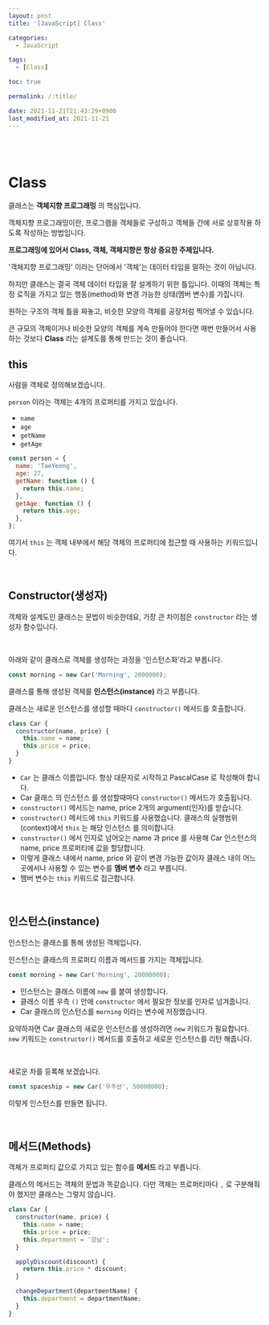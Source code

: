 ```yaml
---
layout: post
title: '[JavaScript] Class'

categories:
  - JavaScript

tags:
  - [Class]

toc: true

permalink: /:title/

date: 2021-11-21T21:43:29+0900
last_modified_at: 2021-11-21
---
```


<br>
<br>

# Class

클래스는 **객체지향 프로그래밍** 의 핵심입니다.

객체지향 프로그래밍이란, 프로그램을 객체들로 구성하고 객체들 간에 서로 상호작용 하도록 작성하는 방법입니다.

**프로그래밍에 있어서 Class, 객체, 객체지향은 항상 중요한 주제입니다.**

'객체지향 프로그래밍' 이라는 단어에서 '객체'는 데이터 타입을 말하는 것이 아닙니다.

하지만 클래스는 결국 객체 데이터 타입을 잘 설계하기 위한 틀입니다. 이때의 객체는 특정 로직을 가지고 있는 행동(method)와 변경 가능한 상태(멤버 변수)를 가집니다.

원하는 구조의 객체 틀을 짜놓고, 비슷한 모양의 객체를 공장처럼 찍어낼 수 있습니다.

큰 규모의 객체이거나 비슷한 모양의 객체를 계속 만들어야 한다면 매번 만들어서 사용하는 것보다 **Class** 라는 설계도를 통해 만드는 것이 좋습니다.

## this

사람을 객체로 정의해보겠습니다.

`person` 이라는 객체는 4개의 프로퍼티를 가지고 있습니다.

- `name`
- `age`
- `getName`
- `getAge`

```javascript
const person = {
  name: 'TaeYeong',
  age: 27,
  getName: function () {
    return this.name;
  },
  getAge: function () {
    return this.age;
  },
};
```

여기서 `this` 는 객체 내부에서 해당 객체의 프로퍼티에 접근할 때 사용하는 키워드입니다.

<br>

## Constructor(생성자)

객체와 설계도인 클래스는 문법이 비슷한데요, 가장 큰 차이점은 `constructor` 라는 생성자 함수입니다.

<br>

아래와 같이 클래스로 객체를 생성하는 과정을 '인스턴스화'라고 부릅니다.

```javascript
const morning = new Car('Morning', 2000000);
```

클래스를 통해 생성된 객체를 **인스턴스(instance)** 라고 부릅니다.

클래스는 새로운 인스턴스를 생성할 때마다 `constructor()` 메서드를 호출합니다.

```javascript
class Car {
  constructor(name, price) {
    this.name = name;
    this.price = price;
  }
}
```

- `Car` 는 클래스 이름입니다. 항상 대문자로 시작하고 PascalCase 로 작성해야 합니다.
- Car 클래스 의 인스턴스 를 생성할때마다 `constructor()` 메서드가 호출됩니다.
- `constructor()` 메서드는 name, price 2개의 argument(인자)를 받습니다.
- `constructor()` 메서드에 `this` 키워드를 사용했습니다. 클래스의 실행범위(context)에서 `this` 는 해당 인스턴스 를 의미합니다.
- `constructor()` 에서 인자로 넘어오는 name 과 price 를 사용해 Car 인스턴스의 name, price 프로퍼티에 값을 할당합니다.
- 이렇게 클래스 내에서 name, price 와 같이 변경 가능한 값이자 클래스 내의 어느곳에서나 사용할 수 있는 변수를 **멤버 변수** 라고 부릅니다.
- 멤버 변수는 `this` 키워드로 접근합니다.

<br>

## 인스턴스(instance)

인스턴스는 클래스를 통해 생성된 객체입니다.

인스턴스는 클래스의 프로퍼티 이름과 메서드를 가지는 객체입니다.

```javascript
const morning = new Car('Morning', 20000000);
```

- 인스턴스는 클래스 이름에 `new` 를 붙여 생성합니다.
- 클래스 이름 우측 `()` 안에 `constructor` 에서 필요한 정보를 인자로 넘겨줍니다.
- Car 클래스의 인스턴스를 `morning` 이라는 변수에 저장했습니다.

요약하자면 Car 클래스의 새로운 인스턴스를 생성하려면 `new` 키워드가 필요합니다. `new` 키워드는 `constructor()` 메서드를 호출하고 새로운 인스턴스를 리턴 해줍니다.

<br>

새로운 차를 등록해 보겠습니다.

```javascript
const spaceship = new Car('우주선', 50000000);
```

이렇게 인스턴스를 만들면 됩니다.

<br>

## 메서드(Methods)

객체가 프로퍼티 값으로 가지고 있는 함수를 **메서드** 라고 부릅니다.

클래스의 메서드는 객체의 문법과 똑같습니다. 다만 객체는 프로퍼티마다 `,` 로 구분해줘야 했지만 클래스는 그렇지 않습니다.

```javascript
class Car {
  constructor(name, price) {
    this.name = name;
    this.price = price;
    this.department = '강남';
  }

  applyDiscount(discount) {
    return this.price * discount;
  }

  changeDepartment(departmentName) {
    this.department = departmentName;
  }
}
```
